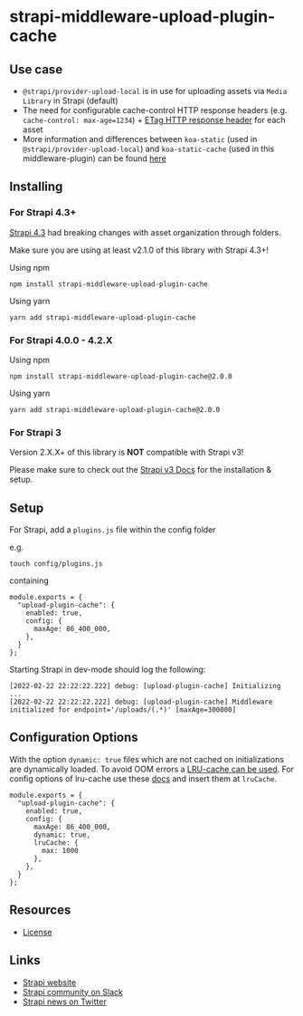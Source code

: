 # strapi-middleware-upload-plugin-cache

## Use case

- `@strapi/provider-upload-local` is in use for uploading assets via `Media Library` in Strapi (default)
- The need for configurable cache-control HTTP response headers (e.g. `cache-control: max-age=1234`) + [ETag HTTP response header](https://developer.mozilla.org/en-US/docs/Web/HTTP/Headers/ETag) for each asset
- More information and differences between `koa-static` (used in `@strapi/provider-upload-local`) and `koa-static-cache` (used in this middleware-plugin) can be found [here](https://github.com/koajs/static-cache)

## Installing

### For Strapi 4.3+

[Strapi 4.3](https://github.com/strapi/strapi/releases/tag/v4.3.0) had breaking changes with asset organization through folders.

Make sure you are using at least v2.1.0 of this library with Strapi 4.3+!

Using npm

```
npm install strapi-middleware-upload-plugin-cache
```

Using yarn

```
yarn add strapi-middleware-upload-plugin-cache
```

### For Strapi 4.0.0 - 4.2.X

Using npm

```
npm install strapi-middleware-upload-plugin-cache@2.0.0
```

Using yarn

```
yarn add strapi-middleware-upload-plugin-cache@2.0.0
```

### For Strapi 3

Version 2.X.X+ of this library is **NOT** compatible with Strapi v3!

Please make sure to check out the [Strapi v3 Docs](docs/v3/README.md) for the installation & setup.

## Setup

For Strapi, add a `plugins.js` file within the config folder

e.g.

```
touch config/plugins.js
```

containing

```
module.exports = {
  "upload-plugin-cache": {
    enabled: true,
    config: {
      maxAge: 86_400_000,
    },
  }
};
```

Starting Strapi in dev-mode should log the following:

```
[2022-02-22 22:22:22.222] debug: [upload-plugin-cache] Initializing ...
[2022-02-22 22:22:22.222] debug: [upload-plugin-cache] Middleware initialized for endpoint='/uploads/(.*)' [maxAge=300000]
```

## Configuration Options

With the option `dynamic: true` files which are not cached on initializations are dynamically loaded. To avoid OOM errors a [LRU-cache can be used](https://www.npmjs.com/package/@zhennann/koa-static-cache#using-a-lru-cache-to-avoid-oom-when-dynamic-mode-enabled). For config options of lru-cache use these [docs](https://www.npmjs.com/package/lru-cache) and insert them at `lruCache`.

```
module.exports = {
  "upload-plugin-cache": {
    enabled: true,
    config: {
      maxAge: 86_400_000,
      dynamic: true,
      lruCache: {
        max: 1000
      },
    },
  }
};
```

## Resources

- [License](LICENSE)

## Links

- [Strapi website](http://strapi.io/)
- [Strapi community on Slack](http://slack.strapi.io)
- [Strapi news on Twitter](https://twitter.com/strapijs)
